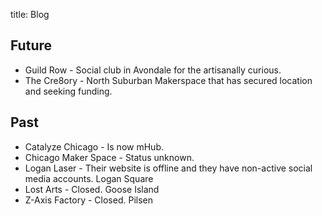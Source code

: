 title: Blog

## Future

* Guild Row - Social club in Avondale for the artisanally curious.  
* The Cre8ory - North Suburban Makerspace that has secured location and seeking funding.  

## Past

* Catalyze Chicago - Is now mHub.  
* Chicago Maker Space - Status unknown.  
* Logan Laser - Their website is offline and they have non-active social media accounts. Logan Square  
* Lost Arts - Closed. Goose Island  
* Z-Axis Factory - Closed. Pilsen  
